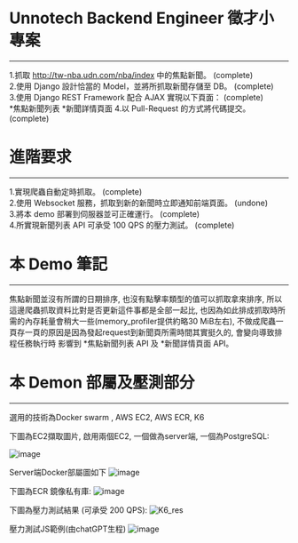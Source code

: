 ﻿# Unnotech Backend Engineer 徵才小專案
---
1.抓取 http://tw-nba.udn.com/nba/index 中的焦點新聞。  (complete)  
2.使用 Django 設計恰當的 Model，並將所抓取新聞存儲至 DB。  (complete)  
3.使用 Django REST Framework 配合 AJAX 實現以下頁面：  (complete)  
    *焦點新聞列表
    *新聞詳情頁面
4.以 Pull-Request 的方式將代碼提交。  (complete)  

# 進階要求
---
1.實現爬蟲自動定時抓取。  (complete)  
2.使用 Websocket 服務，抓取到新的新聞時立即通知前端頁面。 (undone)  
3.將本 demo 部署到伺服器並可正確運行。  (complete)  
4.所實現新聞列表 API 可承受 100 QPS 的壓力測試。  (complete)  


# 本 Demo 筆記
---
焦點新聞並沒有所謂的日期排序, 也沒有點擊率類型的值可以抓取拿來排序, 所以這邊爬蟲抓取資料比對是否更新這件事都是全部一起比, 也因為如此排成抓取時所需的內存耗量會稍大一些(memory_profiler提供約略30 MiB左右), 不做成爬蟲一頁存一頁的原因是因為發起request到新聞頁所需時間其實挺久的, 會變向導致排程任務執行時 影響到 *焦點新聞列表 API 及 *新聞詳情頁面 API。


# 本 Demon 部屬及壓測部分
---
選用的技術為Docker swarm , AWS EC2, AWS ECR, K6

下圖為EC2擷取圖片, 啟用兩個EC2, 一個做為server端, 一個為PostgreSQL:

![image](https://github.com/YuChen-Allen0325/Unnotech_backend_django/assets/94295939/b4e0dd24-c7c0-4871-b825-8a2f32cffe1b)

Server端Docker部屬圖如下
![image](https://github.com/YuChen-Allen0325/Unnotech_backend_django/assets/94295939/c49e0ca6-e629-4281-ab61-9aec9337535e)




下圖為ECR 鏡像私有庫:
![image](https://github.com/YuChen-Allen0325/Unnotech_backend_django/assets/94295939/bdf3f61c-a034-4cbc-b72c-0584bc8247c3)




下圖為壓力測試結果 (可承受 200 QPS):
![K6_res](https://github.com/YuChen-Allen0325/Unnotech_backend_django/assets/94295939/63cc61d9-7182-45a1-b560-31f8c61f7639)

壓力測試JS範例(由chatGPT生程)
![image](https://github.com/YuChen-Allen0325/Unnotech_backend_django/assets/94295939/b9d4deeb-d1a8-498a-965a-23860221e137)





